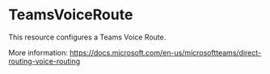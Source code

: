 
# TeamsVoiceRoute

This resource configures a Teams Voice Route.

More information: https://docs.microsoft.com/en-us/microsoftteams/direct-routing-voice-routing
